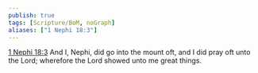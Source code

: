 ```yaml
---
publish: true
tags: [Scripture/BoM, noGraph]
aliases: ["1 Nephi 18:3"]
---
```

[1 Nephi 18:3](https://churchofjesuschrist.org/study/scriptures/bofm/1-ne/18?lang=eng&id=p3#p3) And I, Nephi, did go into the mount oft, and I did pray oft unto the Lord; wherefore the Lord showed unto me great things.
